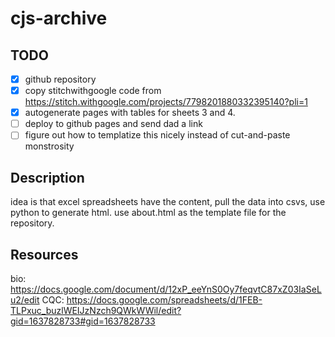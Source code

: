 # cjs-archive

##  TODO
- [x] github repository
- [x] copy stitchwithgoogle code from https://stitch.withgoogle.com/projects/7798201880332395140?pli=1
- [x] autogenerate pages with tables for sheets 3 and 4.
- [ ] deploy to github pages and send dad a link
- [ ] figure out how to templatize this nicely instead of cut-and-paste monstrosity

## Description
idea is that excel spreadsheets have the content, pull the data into csvs, use python to generate html.
use about.html as the template file for the repository.

##  Resources
bio: https://docs.google.com/document/d/12xP_eeYnS0Oy7feqvtC87xZ03IaSeLu2/edit
CQC: https://docs.google.com/spreadsheets/d/1FEB-TLPxuc_buzlWEIJzNzch9QWkWWil/edit?gid=1637828733#gid=1637828733

